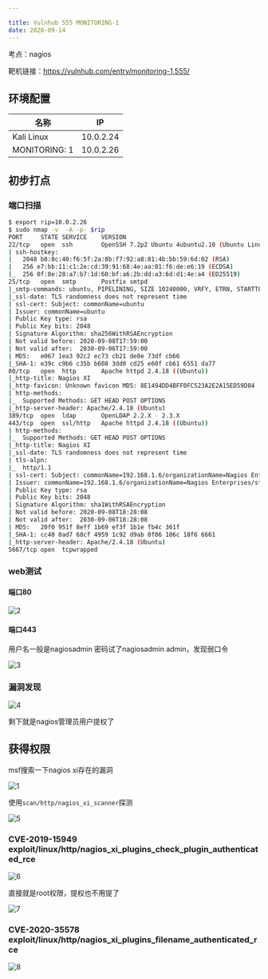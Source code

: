 ```yaml
---

title: Vulnhub 555 MONITORING-1
date: 2020-09-14 
---
```


考点：nagios

靶机链接：<https://vulnhub.com/entry/monitoring-1,555/>
<!--more-->
## 环境配置

| 名称          | IP        |
| ------------- | --------- |
| Kali Linux    | 10.0.2.24 |
| MONITORING: 1 | 10.0.2.26 |

## 初步打点

### 端口扫描

```bash
$ export rip=10.0.2.26
$ sudo nmap -v  -A -p- $rip
PORT     STATE SERVICE    VERSION
22/tcp   open  ssh        OpenSSH 7.2p2 Ubuntu 4ubuntu2.10 (Ubuntu Linux; protocol 2.0)
| ssh-hostkey: 
|   2048 b8:8c:40:f6:5f:2a:8b:f7:92:a8:81:4b:bb:59:6d:02 (RSA)
|   256 e7:bb:11:c1:2e:cd:39:91:68:4e:aa:01:f6:de:e6:19 (ECDSA)
|_  256 0f:8e:28:a7:b7:1d:60:bf:a6:2b:dd:a3:6d:d1:4e:a4 (ED25519)
25/tcp   open  smtp       Postfix smtpd
|_smtp-commands: ubuntu, PIPELINING, SIZE 10240000, VRFY, ETRN, STARTTLS, ENHANCEDSTATUSCODES, 8BITMIME, DSN
|_ssl-date: TLS randomness does not represent time
| ssl-cert: Subject: commonName=ubuntu
| Issuer: commonName=ubuntu
| Public Key type: rsa
| Public Key bits: 2048
| Signature Algorithm: sha256WithRSAEncryption
| Not valid before: 2020-09-08T17:59:00
| Not valid after:  2030-09-06T17:59:00
| MD5:   e067 1ea3 92c2 ec73 cb21 de0e 73df cb66
|_SHA-1: e39c c9b6 c35b b608 3dd0 cd25 e60f cb61 6551 da77
80/tcp   open  http       Apache httpd 2.4.18 ((Ubuntu))
|_http-title: Nagios XI
|_http-favicon: Unknown favicon MD5: 8E1494DD4BFF0FC523A2E2A15ED59D84
| http-methods: 
|_  Supported Methods: GET HEAD POST OPTIONS
|_http-server-header: Apache/2.4.18 (Ubuntu)
389/tcp  open  ldap       OpenLDAP 2.2.X - 2.3.X
443/tcp  open  ssl/http   Apache httpd 2.4.18 ((Ubuntu))
| http-methods: 
|_  Supported Methods: GET HEAD POST OPTIONS
|_http-title: Nagios XI
|_ssl-date: TLS randomness does not represent time
| tls-alpn: 
|_  http/1.1
| ssl-cert: Subject: commonName=192.168.1.6/organizationName=Nagios Enterprises/stateOrProvinceName=Minnesota/countryName=US
| Issuer: commonName=192.168.1.6/organizationName=Nagios Enterprises/stateOrProvinceName=Minnesota/countryName=US
| Public Key type: rsa
| Public Key bits: 2048
| Signature Algorithm: sha1WithRSAEncryption
| Not valid before: 2020-09-08T18:28:08
| Not valid after:  2030-09-06T18:28:08
| MD5:   20f0 951f 8eff 1b69 ef3f 1b1e fb4c 361f
|_SHA-1: cc40 0ad7 60cf 4959 1c92 d9ab 0f06 106c 18f6 6661
|_http-server-header: Apache/2.4.18 (Ubuntu)
5667/tcp open  tcpwrapped
```

### web测试

#### 端口80

![2](https://static.iihack.com/vulnhub/555/2.jpg)

#### 端口443

用户名一般是nagiosadmin 密码试了nagiosadmin  admin，发现弱口令

![3](https://static.iihack.com/vulnhub/555/3.jpg)

### 漏洞发现

![4](https://static.iihack.com/vulnhub/555/4.jpg)



剩下就是nagios管理员用户提权了

## 获得权限

msf搜索一下nagios xi存在的漏洞

![1](https://static.iihack.com/vulnhub/555/1.jpg)

使用`scan/http/nagios_xi_scanner`探测

![5](https://static.iihack.com/vulnhub/555/5.jpg)

### CVE-2019-15949    exploit/linux/http/nagios_xi_plugins_check_plugin_authenticated_rce



![6](https://static.iihack.com/vulnhub/555/6.jpg)



直接就是root权限，提权也不用提了

![7](https://static.iihack.com/vulnhub/555/7.jpg)

### CVE-2020-35578    exploit/linux/http/nagios_xi_plugins_filename_authenticated_rce



![8](https://static.iihack.com/vulnhub/555/8.jpg)

